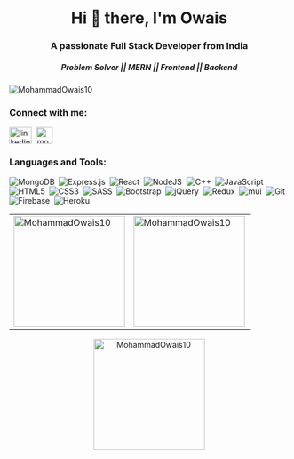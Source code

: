 <h1 align="center">Hi 👋 there, I'm Owais</h1>
<h3 align="center">A passionate Full Stack Developer from India</h3>
<h5 align="center">Problem Solver || MERN || Frontend || Backend</h5>

<p align="left"> <img src="https://komarev.com/ghpvc/?username=MohammadOwais10&label=Profile%20views&color=0e75b6&style=flat" alt="MohammadOwais10" /> </p>

<h3 align="left">Connect with me:</h3>
<p align="left">
<a href="https://linkedin.com/in/linkedin.com/in/mohammad-owais-555317201" target="blank"><img align="center" src="https://raw.githubusercontent.com/rahuldkjain/github-profile-readme-generator/master/src/images/icons/Social/linked-in-alt.svg" alt="linkedin.com/in/mohammad-owais-555317201" height="30" width="40" /></a>&nbsp;
  
 <a href="mailto:owais0945@gmail.com" target="blank" rel="noreferrer">
        <img align="center" src="https://cdn-icons-png.flaticon.com/512/281/281769.png" alt="mohammadowais10" height="30" width="30" />
    </a>
  
</p>

</p>

<h3 align="left">Languages and Tools:</h3>
<p align="left"> 

![MongoDB](https://img.shields.io/badge/MongoDB-%234ea94b.svg?style=for-the-badge&logo=mongodb&logoColor=white)&nbsp;
![Express.js](https://img.shields.io/badge/express.js-%23404d59.svg?style=for-the-badge&logo=express&logoColor=%2361DAFB)&nbsp;
![React](https://img.shields.io/badge/react-%2320232a.svg?style=for-the-badge&logo=react&logoColor=%2361DAFB)&nbsp;
![NodeJS](https://img.shields.io/badge/node.js-6DA55F?style=for-the-badge&logo=node.js&logoColor=white)&nbsp;
![C++](https://img.shields.io/badge/c++-%2300599C.svg?style=for-the-badge&logo=c%2B%2B&logoColor=white)&nbsp;
![JavaScript](https://img.shields.io/badge/javascript-%23323330.svg?style=for-the-badge&logo=javascript&logoColor=%23F7DF1E)&nbsp;
![HTML5](https://img.shields.io/badge/html5-%23E34F26.svg?style=for-the-badge&logo=html5&logoColor=white)&nbsp;
![CSS3](https://img.shields.io/badge/css3-%231572B6.svg?style=for-the-badge&logo=css3&logoColor=white)&nbsp;
![SASS](https://img.shields.io/badge/SASS-hotpink.svg?style=for-the-badge&logo=SASS&logoColor=white)&nbsp;
![Bootstrap](https://img.shields.io/badge/bootstrap-%23563D7C.svg?style=for-the-badge&logo=bootstrap&logoColor=white)&nbsp;
![jQuery](https://img.shields.io/badge/jquery-%230769AD.svg?style=for-the-badge&logo=jquery&logoColor=white)&nbsp;
![Redux](https://img.shields.io/badge/redux-%23593d88.svg?style=for-the-badge&logo=redux&logoColor=white)&nbsp;
![mui](https://img.shields.io/badge/Material--UI-0081CB?style=for-the-badge&logo=material-ui&logoColor=white)&nbsp;
![Git](https://img.shields.io/badge/git-%23F05033.svg?style=for-the-badge&logo=git&logoColor=white)
![Firebase](https://img.shields.io/badge/Firebase-gold?style=for-the-badge&logo=Firebase&logoColor=white)&nbsp;
![Heroku](https://img.shields.io/badge/heroku-%23430098.svg?style=for-the-badge&logo=heroku&logoColor=white)&nbsp;

</p>

<p align="center">
<table hide_border=true">
<tr>
  
  <td>
  <a href="https://github.com/MohammadOwais10"><img align="center" src="https://github-readme-stats.vercel.app/api?username=MohammadOwais10&theme=great-gatsby&show_icons=true&locale=en&hide_border=true"" height="200rem" alt="MohammadOwais10" /></a> 
  </a>
  </td>
  
  <td>
  <a href="https://github.com/MohammadOwais10"><img align="left" src="https://github-readme-stats.vercel.app/api/top-langs?username=MohammadOwais10&theme=great-gatsby&show_icons=true&locale=en&layout=compact&hide_border=true"" height="200rem" alt="MohammadOwais10" /></a>
  </td>
  
</tr>
</table>

</p>

<p align="center">
<a href="https://github.com/MohammadOwais10"><img align="center" src="https://github-readme-streak-stats.herokuapp.com/?user=MohammadOwais10&theme=highcontrast&" height="200rem" alt="MohammadOwais10" /></a> 
</p>
